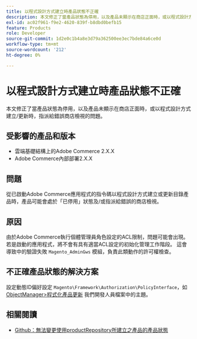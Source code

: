 ```yaml
---
title: 以程式設計方式建立時產品狀態不正確
description: 本文修正了當產品狀態為停用，以及產品未顯示在商店正面時，或以程式設計方式建立/更新時，指派給錯誤商店檢視的問題。
exl-id: ac02f961-f9e2-4620-839f-b8dbd0befb15
feature: Products
role: Developer
source-git-commit: 1d2e0c1b4a8e3d79a362500ee3ec7bde84a6ce0d
workflow-type: tm+mt
source-wordcount: '212'
ht-degree: 0%

---
```


# 以程式設計方式建立時產品狀態不正確

本文修正了當產品狀態為停用，以及產品未顯示在商店正面時，或以程式設計方式建立/更新時，指派給錯誤商店檢視的問題。

## 受影響的產品和版本

* 雲端基礎結構上的Adobe Commerce 2.X.X
* Adobe Commerce內部部署2.X.X

## 問題

從已啟動Adobe Commerce應用程式的指令碼以程式設計方式建立或更新目錄產品時，產品可能會處於「已停用」狀態及/或指派給錯誤的商店檢視。

## 原因

由於Adobe Commerce執行個體管理員角色設定的ACL限制，問題可能會出現。 若是啟動的應用程式，將不會有具有適當ACL設定的初始化管理工作階段。 這會導致中的驗證失敗 `Magento_AdminGws` 模組，負責此類動作的許可權檢查。

## 不正確產品狀態的解決方案

設定動態ID偏好設定 `Magento\Framework\Authorization\PolicyInterface`，如 [ObjectManager>程式化產品更新](https://devdocs.magento.com/guides/v2.3/extension-dev-guide/object-manager.html#programmatic-product-updates) 我們開發人員檔案中的主題。

## 相關閱讀

* [Github：無法變更使用productRepository所建立之產品的產品狀態](https://github.com/magento/magento2/issues/5664)
